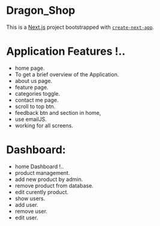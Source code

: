 <h1>Dragon_Shop</h1>

This is a [Next.js](https://nextjs.org/) project bootstrapped with [`create-next-app`](https://github.com/vercel/next.js/tree/canary/packages/create-next-app).

# Application Features !..
- home page.
- To get a brief overview of the Application.
- about us page.
- feature page.
- categories toggle.
- contact me page.
- scroll to top btn.
- feedback btn and section in home,
- use emailJS.
- working for all screens.
# Dashboard:
- home Dashboard !..
- product management.
- add new product by admin.
- remove product from database.
- edit curently product.
- show users.
- add user.
- remove user.
- edit user.
